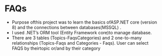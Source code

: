# FAQs
* Purpose ofthis project was to learn the
basics ofASP.NET core (version 8) and
the connections between
databases(MSSQL) .
* I used .NET’s ORM tool (Entity
Framework core)to manage database.
* There are 3 tables (Topics-FaqsCategories) and 2 one-to-many
relationships (Topics-Faqs and
Categories - Faqs). User can select
FAQS by theirtopic or/and by their
category
